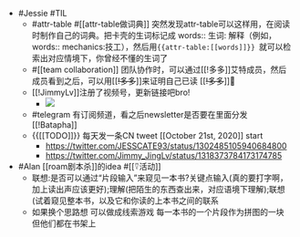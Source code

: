 - #Jessie #TIL
    - #attr-table #[[attr-table做词典]] 突然发现attr-table可以这样用，在阅读时制作自己的词典。把卡壳的生词标记成 words:: 生词: 解释（例如，words:: mechanics:技工），然后用`{{attr-table:[[words]]}} `就可以检索出对应情境下，你曾经不懂的生词了
    - #[[team collaboration]] 团队协作时，可以通过[[!多多]]艾特成员，然后成员看到之后，可以用[[~~!多多~~]]来证明自己已读 [[~~!多多~~]]🐒
    - [[!JimmyLv]]注册了视频号，更新链接吧bro!
        - ![](https://firebasestorage.googleapis.com/v0/b/firescript-577a2.appspot.com/o/imgs%2Fapp%2FRoamCN%2FPE7vcUhtWV.png?alt=media&token=625aa9f9-761d-4d0b-a755-73f469eb1afb)
    - #telegram 有订阅频道，看之后newsletter是否要在里面分发 [[!Batapha]]
    - {{[[TODO]]}} 每天发一条CN tweet [[October 21st, 2020]] start
        - https://twitter.com/JESSCATE93/status/1302485105940684800
        - https://twitter.com/Jimmy_JingLv/status/1318373784173174785
- #Alan [[roam剧本杀]]的idea #[[⍢活动]]
    - 联想:是否可以通过“片段输入”来窥见一本书?关键点输入(真的要打字啊，加上读出声应该更好);理解(把陌生的东西查出来，对应语境下理解);联想(试着窥见整本书，以及它和你读的上本书之间的联系
    - 如果换个思路想 可以做成线索游戏 每一本书的一个片段作为拼图的一块 但他们都在书架上
